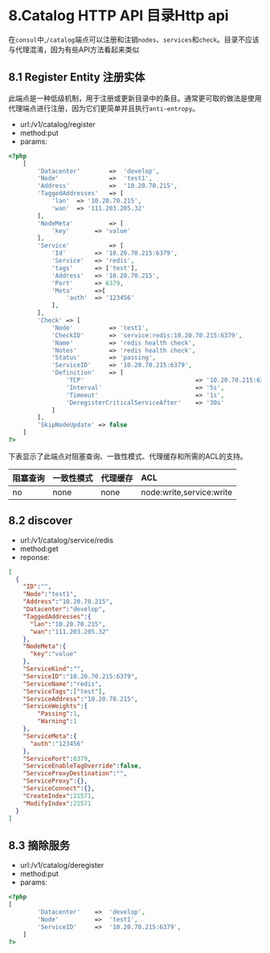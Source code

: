 # 8.Catalog HTTP API    目录Http api
在`consul`中,`/catalog`端点可以注册和注销`nodes`、`services`和`check`。目录不应该与代理混淆，因为有些API方法看起来类似

## 8.1 Register Entity  注册实体

此端点是一种低级机制，用于注册或更新目录中的条目。通常更可取的做法是使用代理端点进行注册，因为它们更简单并且执行`anti-entropy`。

* url:/v1/catalog/register
* method:put
* params:
```php
<?php
    [
        'Datacenter'        =>  'develop',
        'Node'              =>  'test1',
        'Address'           =>  '10.20.70.215',
        'TaggedAddresses'   => [
            'lan'  => '10.20.70.215',
            'wan'  => '111.203.205.32'
        ],
        'NodeMeta'          => [
            'key'       => 'value'
        ],
        'Service'           => [
            'Id'        => '10.20.70.215:6379',
            'Service'   => 'redis',
            'tags'      => ['test'],
            'Address'   => '10.20.70.215',
            'Port'      => 6379,
            'Meta'      =>[
                'auth'  => '123456'
            ],
        ],
        'Check' => [
            'Node'          => 'test1',
            'CheckID'       => 'service:redis:10.20.70.215:6379',
            'Name'          => 'redis health check',
            'Notes'         => 'redis health check',
            'Status'        => 'passing',
            'ServiceID'     => '10.20.70.215:6379',
            'Definition'    => [
                'TCP'                               => '10.20.70.215:6379',
                'Interval'                          => '5s',
                'Timeout'                           => '1s',
                'DeregisterCriticalServiceAfter'    => '30s'
            ]
        ],
        'SkipNodeUpdate' => false
    ]
?>
```

下表显示了此端点对阻塞查询、一致性模式、代理缓存和所需的ACL的支持。

|阻塞查询|一致性模式|代理缓存|ACL|
|:-----|:-------|:------|:--|
|no|none|none|node:write,service:write|

## 8.2 discover

* url:/v1/catalog/service/redis
* method:get
* reponse:
```json
[
  {
    "ID":"",
    "Node":"test1",
    "Address":"10.20.70.215",
    "Datacenter":"develop",
    "TaggedAddresses":{
      "lan":"10.20.70.215",
      "wan":"111.203.205.32"
    },
    "NodeMeta":{
      "key":"value"
    },
    "ServiceKind":"",
    "ServiceID":"10.20.70.215:6379",
    "ServiceName":"redis",
    "ServiceTags":["test"],
    "ServiceAddress":"10.20.70.215",
    "ServiceWeights":{
        "Passing":1,
        "Warning":1
    },
    "ServiceMeta":{
      "auth":"123456"
    },
    "ServicePort":6379,
    "ServiceEnableTagOverride":false,
    "ServiceProxyDestination":"",
    "ServiceProxy":{},
    "ServiceConnect":{},
    "CreateIndex":21571,
    "ModifyIndex":21571
  }
]

```

## 8.3 摘除服务

* url:/v1/catalog/deregister
* method:put
* params:
```php
<?php
[
        'Datacenter'    =>  'develop',
        'Node'          =>  'test1',
        'ServiceID'     =>  '10.20.70.215:6379',
    ]
?>
```